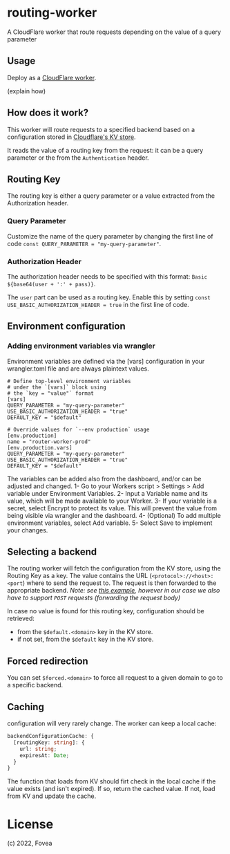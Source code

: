 # routing-worker
A CloudFlare worker that route requests depending on the value of a query parameter

## Usage

Deploy as a [CloudFlare worker](https://workers.cloudflare.com/).

(explain how)

## How does it work?

This worker will route requests to a specified backend based on a configuration stored in [Cloudflare's KV store](https://developers.cloudflare.com/workers/learning/how-kv-works/).

It reads the value of a routing key from the request: it can be a query parameter or the from the `Authentication` header.

## Routing Key

The routing key is either a query parameter or a value extracted from the Authorization header.

### Query Parameter

Customize the name of the query parameter by changing the first line of code `const QUERY_PARAMETER = "my-query-parameter"`.

### Authorization Header

The authorization header needs to be specified with this format: `Basic ${base64(user + ':' + pass)}`.

The `user` part can be used as a routing key. Enable this by setting `const USE_BASIC_AUTHORIZATION_HEADER = true` in the first line of code.

## Environment configuration

### Adding environment variables via wrangler
Environment variables are defined via the [vars] configuration in your wrangler.toml file and are always plaintext values.
```
# Define top-level environment variables
# under the `[vars]` block using
# the `key = "value"` format
[vars]
QUERY_PARAMETER = "my-query-parameter"
USE_BASIC_AUTHORIZATION_HEADER = "true"
DEFAULT_KEY = "$default"

# Override values for `--env production` usage
[env.production]
name = "router-worker-prod"
[env.production.vars]
QUERY_PARAMETER = "my-query-parameter"
USE_BASIC_AUTHORIZATION_HEADER = "true"
DEFAULT_KEY = "$default"
```

The variables can be added also from the dashboard, and/or can be adjusted and changed.
1- Go to your Workers script > Settings > Add variable under Environment Variables.
2- Input a Variable name and its value, which will be made available to your Worker.
3- If your variable is a secret, select Encrypt to protect its value. This will prevent the value from being visible via wrangler and the dashboard.
4- (Optional) To add multiple environment variables, select Add variable.
5- Select Save to implement your changes.



## Selecting a backend

The routing worker will fetch the configuration from the KV store, using the Routing Key as a key. The value contains the URL (`<protocol>://<host>:<port`) where to send the request to. The request is then forwarded to the appropriate backend. _Note: see [this example](https://developers.cloudflare.com/workers/examples/ab-testing/), however in our case we also have to support `POST` requests (forwarding the request body)_

In case no value is found for this routing key, configuration should be retrieved:
- from the `$default.<domain>` key in the KV store.
- if not set, from the `$default` key in the KV store.

## Forced redirection

You can set `$forced.<domain>` to force all request to a given domain to go to a specific backend.

## Caching

configuration will very rarely change. The worker can keep a local cache:

```ts
backendConfigurationCache: {
  [routingKey: string]: {
    url: string;
    expiresAt: Date;
  }
}
```

The function that loads from KV should firt check in the local cache if the value exists (and isn't expired). If so, return the cached value. If not, load from KV and update the cache.

# License

(c) 2022, Fovea
